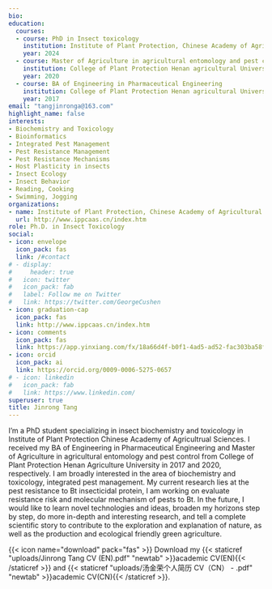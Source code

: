 ```yaml
---
bio: 
education:
  courses:
  - course: PhD in Insect toxicology
    institution: Institute of Plant Protection, Chinese Academy of Agricultural Sciences
    year: 2024
  - course: Master of Agriculture in agricultural entomology and pest control 
    institution: College of Plant Protection Henan agricultural University
    year: 2020
  - course: BA of Engineering in Pharmaceutical Engineering
    institution: College of Plant Protection Henan agricultural University
    year: 2017
email: "tangjinronga@163.com"
highlight_name: false
interests:
- Biochemistry and Toxicology
- Bioinformatics
- Integrated Pest Management
- Pest Resistance Management
- Pest Resistance Mechanisms
- Host Plasticity in insects
- Insect Ecology
- Insect Behavior
- Reading, Cooking
- Swimming, Jogging
organizations:
- name: Institute of Plant Protection, Chinese Academy of Agricultural Sciences
  url: http://www.ippcaas.cn/index.htm
role: Ph.D. in Insect Toxicology
social:
- icon: envelope
  icon_pack: fas
  link: /#contact
# - display:
#     header: true
#   icon: twitter
#   icon_pack: fab
#   label: Follow me on Twitter
#   link: https://twitter.com/GeorgeCushen
- icon: graduation-cap
  icon_pack: fas
  link: http://www.ippcaas.cn/index.htm
- icon: comments
  icon_pack: fas
  link: https://app.yinxiang.com/fx/18a66d4f-b0f1-4ad5-ad52-fac303ba58f0
- icon: orcid
  icon_pack: ai
  link: https://orcid.org/0009-0006-5275-0657
# - icon: linkedin
#   icon_pack: fab
#   link: https://www.linkedin.com/
superuser: true
title: Jinrong Tang
---
```


I’m a PhD student specializing in insect biochemistry and toxicology in Institute of Plant Protection Chinese Academy of Agricultrual Sciences. I received my BA of Engineering in Pharmaceutical Engineering and Master of Agriculture in agricultural entomology and pest control from College of Plant Protection Henan Agriculture University in 2017 and 2020, respectively. I am broadly interested in the area of biochemistry and toxicology, integrated pest management. My current research lies at the pest resistance to Bt insecticidal protein, I am working on evaluate resistance risk and molecular mechanism of pests to Bt. In the future, I would like to learn novel technologies and ideas, broaden my horizons step by step, do more in-depth and interesting research, and tell a complete scientific story to contribute to the exploration and explanation of nature, as well as the production and ecological friendly green agriculture.

{{< icon name="download" pack="fas" >}} Download my {{< staticref "uploads/Jinrong Tang CV (EN).pdf" "newtab" >}}academic CV(EN){{< /staticref >}} and {{< staticref "uploads/汤金荣个人简历 CV（CN） - .pdf" "newtab" >}}academic CV(CN){{< /staticref >}}.

